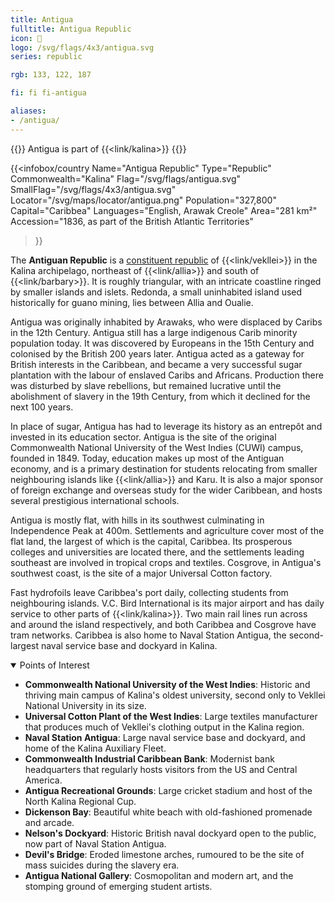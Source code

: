 ```yaml
---
title: Antigua
fulltitle: Antigua Republic
icon: 🌸
logo: /svg/flags/4x3/antigua.svg
series: republic

rgb: 133, 122, 187

fi: fi fi-antigua

aliases:
- /antigua/
---
```

{{<note series>}}
 Antigua is part of {{<link/kalina>}}
{{</note>}}

{{<infobox/country
	 Name="Antigua Republic"
	 Type="Republic"
	 Commonwealth="Kalina"
	 Flag="/svg/flags/antigua.svg"
	 SmallFlag="/svg/flags/4x3/antigua.svg"
	 Locator="/svg/maps/locator/antigua.png"
	 Population="327,800"
	 Capital="Caribbea"
	 Languages="English, Arawak Creole"
	 Area="281 km²"
	 Accession="1836, as part of the British Atlantic Territories"
 >}}

The <span class="fi fi-antigua"></span> **Antiguan Republic** is a [constituent republic](/republics/) of {{<link/vekllei>}} in the Kalina archipelago, northeast of {{<link/allia>}} and south of {{<link/barbary>}}. It is roughly triangular, with an intricate coastline ringed by smaller islands and islets. Redonda, a small uninhabited island used historically for guano mining, lies between Allia and Oualie.

Antigua was originally inhabited by Arawaks, who were displaced by Caribs in the 12th Century. Antigua still has a large indigenous Carib minority population today. It was discovered by Europeans in the 15th Century and colonised by the British 200 years later. Antigua acted as a gateway for British interests in the Caribbean, and became a very successful sugar plantation with the labour of enslaved Caribs and Africans. Production there was disturbed by slave rebellions, but remained lucrative until the abolishment of slavery in the 19th Century, from which it declined for the next 100 years.

In place of sugar, Antigua has had to leverage its history as an entrepôt and invested in its education sector. Antigua is the site of the original Commonwealth National University of the West Indies (CUWI) campus, founded in 1849. Today, education makes up most of the Antiguan economy, and is a primary destination for students relocating from smaller neighbouring islands like {{<link/allia>}} and Karu. It is also a major sponsor of foreign exchange and overseas study for the wider Caribbean, and hosts several prestigious international schools.

Antigua is mostly flat, with hills in its southwest culminating in Independence Peak at 400m. Settlements and agriculture cover most of the flat land, the largest of which is the capital, Caribbea. Its prosperous colleges and universities are located there, and the settlements leading southeast are involved in tropical crops and textiles. Cosgrove, in Antigua's southwest coast, is the site of a major Universal Cotton factory.

Fast hydrofoils leave Caribbea's port daily, collecting students from neighbouring islands. V.C. Bird International is its major airport and has daily service to other parts of {{<link/kalina>}}. Two main rail lines run across and around the island respectively, and both Caribbea and Cosgrove have tram networks. Caribbea is also home to Naval Station Antigua, the second-largest naval service base and dockyard in Kalina.

<details open>
	<summary>Points of Interest</summary>

* **Commonwealth National University of the West Indies**: Historic and thriving main campus of Kalina's oldest university, second only to Vekllei National University in its size.
* **Universal Cotton Plant of the West Indies**: Large textiles manufacturer that produces much of Vekllei's clothing output in the Kalina region.
* **Naval Station Antigua**: Large naval service base and dockyard, and home of the Kalina Auxiliary Fleet.
* **Commonwealth Industrial Caribbean Bank**: Modernist bank headquarters that regularly hosts visitors from the US and Central America.
* **Antigua Recreational Grounds**: Large cricket stadium and host of the North Kalina Regional Cup.
* **Dickenson Bay**: Beautiful white beach with old-fashioned promenade and arcade.
* **Nelson's Dockyard**: Historic British naval dockyard open to the public, now part of Naval Station Antigua.
* **Devil's Bridge**: Eroded limestone arches, rumoured to be the site of mass suicides during the slavery era.
* **Antigua National Gallery**: Cosmopolitan and modern art, and the stomping ground of emerging student artists.
</details>


